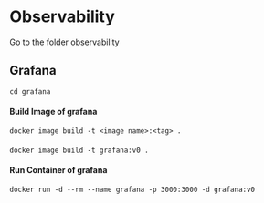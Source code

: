 # Observability

Go to the folder observability
## Grafana
    cd grafana

#### Build Image of grafana
    docker image build -t <image name>:<tag> .  
####    
    docker image build -t grafana:v0 .

#### Run Container of grafana
    docker run -d --rm --name grafana -p 3000:3000 -d grafana:v0
